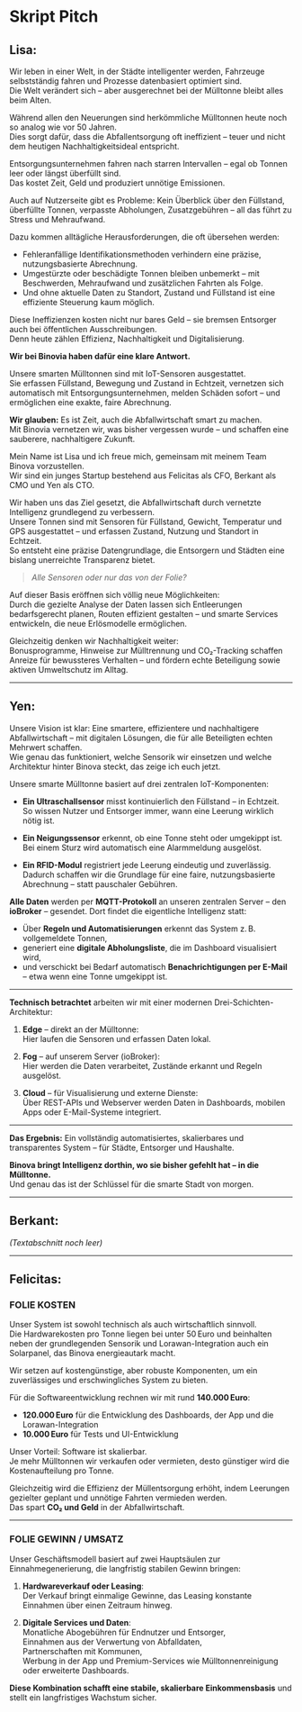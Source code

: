 # Skript Pitch

## Lisa:

Wir leben in einer Welt, in der Städte intelligenter werden, Fahrzeuge selbstständig fahren und Prozesse datenbasiert optimiert sind.  
Die Welt verändert sich – aber ausgerechnet bei der Mülltonne bleibt alles beim Alten.

Während allen den Neuerungen sind herkömmliche Mülltonnen heute noch so analog wie vor 50 Jahren.  
Dies sorgt dafür, dass die Abfallentsorgung oft ineffizient – teuer und nicht dem heutigen Nachhaltigkeitsideal entspricht.

Entsorgungsunternehmen fahren nach starren Intervallen – egal ob Tonnen leer oder längst überfüllt sind.  
Das kostet Zeit, Geld und produziert unnötige Emissionen.

Auch auf Nutzerseite gibt es Probleme: Kein Überblick über den Füllstand, überfüllte Tonnen, verpasste Abholungen, Zusatzgebühren – all das führt zu Stress und Mehraufwand.

Dazu kommen alltägliche Herausforderungen, die oft übersehen werden:

- Fehleranfällige Identifikationsmethoden verhindern eine präzise, nutzungsbasierte Abrechnung.
- Umgestürzte oder beschädigte Tonnen bleiben unbemerkt – mit Beschwerden, Mehraufwand und zusätzlichen Fahrten als Folge.
- Und ohne aktuelle Daten zu Standort, Zustand und Füllstand ist eine effiziente Steuerung kaum möglich.

Diese Ineffizienzen kosten nicht nur bares Geld – sie bremsen Entsorger auch bei öffentlichen Ausschreibungen.  
Denn heute zählen Effizienz, Nachhaltigkeit und Digitalisierung.

**Wir bei Binovia haben dafür eine klare Antwort.**

Unsere smarten Mülltonnen sind mit IoT-Sensoren ausgestattet.  
Sie erfassen Füllstand, Bewegung und Zustand in Echtzeit, vernetzen sich automatisch mit Entsorgungsunternehmen, melden Schäden sofort – und ermöglichen eine exakte, faire Abrechnung.

**Wir glauben:** Es ist Zeit, auch die Abfallwirtschaft smart zu machen.  
Mit Binovia vernetzen wir, was bisher vergessen wurde – und schaffen eine sauberere, nachhaltigere Zukunft.

Mein Name ist Lisa und ich freue mich, gemeinsam mit meinem Team Binova vorzustellen.  
Wir sind ein junges Startup bestehend aus Felicitas als CFO, Berkant als CMO und Yen als CTO.

Wir haben uns das Ziel gesetzt, die Abfallwirtschaft durch vernetzte Intelligenz grundlegend zu verbessern.  
Unsere Tonnen sind mit Sensoren für Füllstand, Gewicht, Temperatur und GPS ausgestattet – und erfassen Zustand, Nutzung und Standort in Echtzeit.  
So entsteht eine präzise Datengrundlage, die Entsorgern und Städten eine bislang unerreichte Transparenz bietet.

> *Alle Sensoren oder nur das von der Folie?*

Auf dieser Basis eröffnen sich völlig neue Möglichkeiten:  
Durch die gezielte Analyse der Daten lassen sich Entleerungen bedarfsgerecht planen, Routen effizient gestalten – und smarte Services entwickeln, die neue Erlösmodelle ermöglichen.

Gleichzeitig denken wir Nachhaltigkeit weiter:  
Bonusprogramme, Hinweise zur Mülltrennung und CO₂-Tracking schaffen Anreize für bewussteres Verhalten – und fördern echte Beteiligung sowie aktiven Umweltschutz im Alltag.

---

## Yen:

Unsere Vision ist klar: Eine smartere, effizientere und nachhaltigere Abfallwirtschaft – mit digitalen Lösungen, die für alle Beteiligten echten Mehrwert schaffen.  
Wie genau das funktioniert, welche Sensorik wir einsetzen und welche Architektur hinter Binova steckt, das zeige ich euch jetzt.

Unsere smarte Mülltonne basiert auf drei zentralen IoT-Komponenten:

- **Ein Ultraschallsensor** misst kontinuierlich den Füllstand – in Echtzeit.  
  So wissen Nutzer und Entsorger immer, wann eine Leerung wirklich nötig ist.

- **Ein Neigungssensor** erkennt, ob eine Tonne steht oder umgekippt ist.  
  Bei einem Sturz wird automatisch eine Alarmmeldung ausgelöst.

- **Ein RFID-Modul** registriert jede Leerung eindeutig und zuverlässig.  
  Dadurch schaffen wir die Grundlage für eine faire, nutzungsbasierte Abrechnung – statt pauschaler Gebühren.

**Alle Daten** werden per **MQTT-Protokoll** an unseren zentralen Server – den **ioBroker** – gesendet. Dort findet die eigentliche Intelligenz statt:

- Über **Regeln und Automatisierungen** erkennt das System z. B. vollgemeldete Tonnen,
- generiert eine **digitale Abholungsliste**, die im Dashboard visualisiert wird,
- und verschickt bei Bedarf automatisch **Benachrichtigungen per E-Mail** – etwa wenn eine Tonne umgekippt ist.

---

**Technisch betrachtet** arbeiten wir mit einer modernen Drei-Schichten-Architektur:

1. **Edge** – direkt an der Mülltonne:  
   Hier laufen die Sensoren und erfassen Daten lokal.

2. **Fog** – auf unserem Server (ioBroker):  
   Hier werden die Daten verarbeitet, Zustände erkannt und Regeln ausgelöst.

3. **Cloud** – für Visualisierung und externe Dienste:  
   Über REST-APIs und Webserver werden Daten in Dashboards, mobilen Apps oder E-Mail-Systeme integriert.

---

**Das Ergebnis:** Ein vollständig automatisiertes, skalierbares und transparentes System – für Städte, Entsorger und Haushalte.

**Binova bringt Intelligenz dorthin, wo sie bisher gefehlt hat – in die Mülltonne.**  
Und genau das ist der Schlüssel für die smarte Stadt von morgen.

---

## Berkant:

*(Textabschnitt noch leer)*

---

## Felicitas:

### FOLIE KOSTEN

Unser System ist sowohl technisch als auch wirtschaftlich sinnvoll.  
Die Hardwarekosten pro Tonne liegen bei unter 50 Euro und beinhalten neben der grundlegenden Sensorik und Lorawan-Integration auch ein Solarpanel, das Binova energieautark macht.

Wir setzen auf kostengünstige, aber robuste Komponenten, um ein zuverlässiges und erschwingliches System zu bieten.

Für die Softwareentwicklung rechnen wir mit rund **140.000 Euro**:

- **120.000 Euro** für die Entwicklung des Dashboards, der App und die Lorawan-Integration  
- **10.000 Euro** für Tests und UI-Entwicklung  

Unser Vorteil: Software ist skalierbar.  
Je mehr Mülltonnen wir verkaufen oder vermieten, desto günstiger wird die Kostenaufteilung pro Tonne.

Gleichzeitig wird die Effizienz der Müllentsorgung erhöht, indem Leerungen gezielter geplant und unnötige Fahrten vermieden werden.  
Das spart **CO₂ und Geld** in der Abfallwirtschaft.

---

### FOLIE GEWINN / UMSATZ

Unser Geschäftsmodell basiert auf zwei Hauptsäulen zur Einnahmegenerierung, die langfristig stabilen Gewinn bringen:

1. **Hardwareverkauf oder Leasing**:  
   Der Verkauf bringt einmalige Gewinne, das Leasing konstante Einnahmen über einen Zeitraum hinweg.

2. **Digitale Services und Daten**:  
   Monatliche Abogebühren für Endnutzer und Entsorger,  
   Einnahmen aus der Verwertung von Abfalldaten,  
   Partnerschaften mit Kommunen,  
   Werbung in der App und Premium-Services wie Mülltonnenreinigung oder erweiterte Dashboards.

**Diese Kombination schafft eine stabile, skalierbare Einkommensbasis** und stellt ein langfristiges Wachstum sicher.
